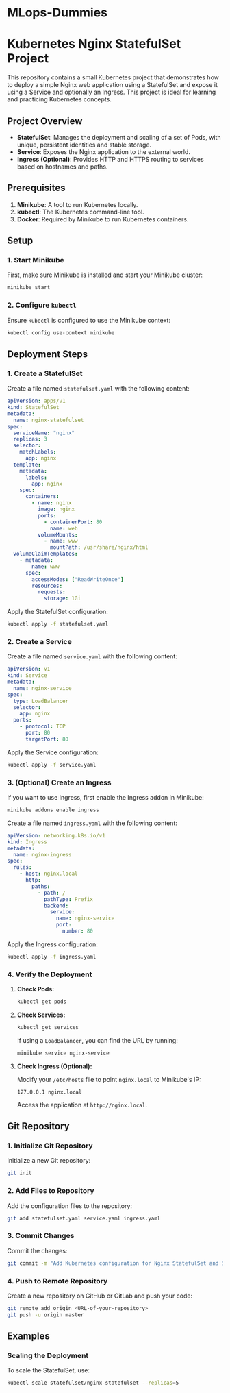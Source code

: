 # MLops-Dummies

# Kubernetes Nginx StatefulSet Project

This repository contains a small Kubernetes project that demonstrates how to deploy a simple Nginx web application using a StatefulSet and expose it using a Service and optionally an Ingress. This project is ideal for learning and practicing Kubernetes concepts.

## Project Overview

- **StatefulSet**: Manages the deployment and scaling of a set of Pods, with unique, persistent identities and stable storage.
- **Service**: Exposes the Nginx application to the external world.
- **Ingress (Optional)**: Provides HTTP and HTTPS routing to services based on hostnames and paths.

## Prerequisites

1. **Minikube**: A tool to run Kubernetes locally.
2. **kubectl**: The Kubernetes command-line tool.
3. **Docker**: Required by Minikube to run Kubernetes containers.

## Setup

### 1. Start Minikube

First, make sure Minikube is installed and start your Minikube cluster:

```bash
minikube start
```

### 2. Configure `kubectl`

Ensure `kubectl` is configured to use the Minikube context:

```bash
kubectl config use-context minikube
```

## Deployment Steps

### 1. Create a StatefulSet

Create a file named `statefulset.yaml` with the following content:

```yaml
apiVersion: apps/v1
kind: StatefulSet
metadata:
  name: nginx-statefulset
spec:
  serviceName: "nginx"
  replicas: 3
  selector:
    matchLabels:
      app: nginx
  template:
    metadata:
      labels:
        app: nginx
    spec:
      containers:
        - name: nginx
          image: nginx
          ports:
            - containerPort: 80
              name: web
          volumeMounts:
            - name: www
              mountPath: /usr/share/nginx/html
  volumeClaimTemplates:
    - metadata:
        name: www
      spec:
        accessModes: ["ReadWriteOnce"]
        resources:
          requests:
            storage: 1Gi
```

Apply the StatefulSet configuration:

```bash
kubectl apply -f statefulset.yaml
```

### 2. Create a Service

Create a file named `service.yaml` with the following content:

```yaml
apiVersion: v1
kind: Service
metadata:
  name: nginx-service
spec:
  type: LoadBalancer
  selector:
    app: nginx
  ports:
    - protocol: TCP
      port: 80
      targetPort: 80
```

Apply the Service configuration:

```bash
kubectl apply -f service.yaml
```

### 3. (Optional) Create an Ingress

If you want to use Ingress, first enable the Ingress addon in Minikube:

```bash
minikube addons enable ingress
```

Create a file named `ingress.yaml` with the following content:

```yaml
apiVersion: networking.k8s.io/v1
kind: Ingress
metadata:
  name: nginx-ingress
spec:
  rules:
    - host: nginx.local
      http:
        paths:
          - path: /
            pathType: Prefix
            backend:
              service:
                name: nginx-service
                port:
                  number: 80
```

Apply the Ingress configuration:

```bash
kubectl apply -f ingress.yaml
```

### 4. Verify the Deployment

1. **Check Pods:**

   ```bash
   kubectl get pods
   ```

2. **Check Services:**

   ```bash
   kubectl get services
   ```

   If using a `LoadBalancer`, you can find the URL by running:

   ```bash
   minikube service nginx-service
   ```

3. **Check Ingress (Optional):**

   Modify your `/etc/hosts` file to point `nginx.local` to Minikube's IP:

   ```plaintext
   127.0.0.1 nginx.local
   ```

   Access the application at `http://nginx.local`.

## Git Repository

### 1. Initialize Git Repository

Initialize a new Git repository:

```bash
git init
```

### 2. Add Files to Repository

Add the configuration files to the repository:

```bash
git add statefulset.yaml service.yaml ingress.yaml
```

### 3. Commit Changes

Commit the changes:

```bash
git commit -m "Add Kubernetes configuration for Nginx StatefulSet and Service"
```

### 4. Push to Remote Repository

Create a new repository on GitHub or GitLab and push your code:

```bash
git remote add origin <URL-of-your-repository>
git push -u origin master
```

## Examples

### Scaling the Deployment

To scale the StatefulSet, use:

```bash
kubectl scale statefulset/nginx-statefulset --replicas=5
```
